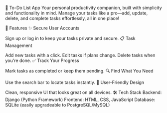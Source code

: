 📝 To-Do List App
Your personal productivity companion, built with simplicity and functionality in mind. Manage your tasks like a pro—add, update, delete, and complete tasks effortlessly, all in one place!

🚀 Features
✨ Secure User Accounts

Sign up or log in to keep your tasks private and secure.
📋 Task Management

Add new tasks with a click.
Edit tasks if plans change.
Delete tasks when you're done.
✅ Track Your Progress

Mark tasks as completed or keep them pending.
🔍 Find What You Need

Use the search bar to locate tasks instantly.
🎨 User-Friendly Design

Clean, responsive UI that looks great on all devices.
🛠️ Tech Stack
Backend: Django (Python Framework)
Frontend: HTML, CSS, JavaScript
Database: SQLite (easily upgradeable to PostgreSQL/MySQL)
